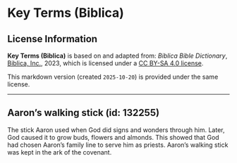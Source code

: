 # Key Terms (Biblica)

## License Information

**Key Terms (Biblica)** is based on and adapted from: _Biblica Bible Dictionary_, [Biblica, Inc.](https://www.biblica.com/), 2023, which is licensed under a [CC BY-SA 4.0 license](https://creativecommons.org/licenses/by-sa/4.0/legalcode.en).

This markdown version (created `2025-10-20`) is provided under the same license.



--------------------------------

## Aaron’s walking stick (id: 132255)

The stick Aaron used when God did signs and wonders through him. Later, God caused it to grow buds, flowers and almonds. This showed that God had chosen Aaron’s family line to serve him as priests. Aaron’s walking stick was kept in the ark of the covenant.


